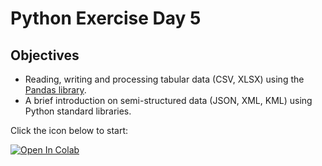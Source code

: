 # Python Exercise Day 5

## Objectives
* Reading, writing and processing tabular data (CSV, XLSX) using the [Pandas library](https://pandas.pydata.org/).
* A brief introduction on semi-structured data (JSON, XML, KML) using Python standard libraries.

Click the icon below to start:

[![Open In Colab](https://colab.research.google.com/assets/colab-badge.svg)](https://colab.research.google.com/github/UCB-CE170a/Fall2020/blob/master/python-exercises/Day%205/05_data_processing_students.ipynb)
